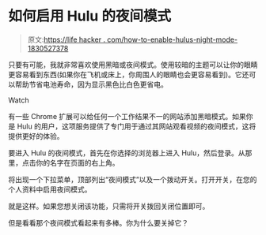 # 如何启用 Hulu 的夜间模式

> 原文:[https://life hacker . com/how-to-enable-hulus-night-mode-1830527378](https://lifehacker.com/how-to-enable-hulus-night-mode-1830527378)

只要有可能，我就非常喜欢使用黑暗或夜间模式。使用较暗的主题可以让你的眼睛更容易看到东西(如果你在飞机或床上，你周围人的眼睛也会更容易看到)。它还可以帮助节省电池寿命，因为显示黑色比白色更省电。

Watch

有一些 Chrome 扩展可以给任何一个工作结果不一的网站添加黑暗模式。如果你是 Hulu 的用户，这项服务提供了专门用于通过其网站观看视频的夜间模式，这将提供更好的体验。

要进入 Hulu 的夜间模式，首先在你选择的浏览器上进入 Hulu，然后登录。从那里，点击你的名字在页面的右上角。

将出现一个下拉菜单，顶部列出“夜间模式”以及一个拨动开关。打开开关，在您的个人资料中启用夜间模式。

就是这样。如果您想关闭该功能，只需将开关拨回关闭位置即可。

但是看看那个夜间模式看起来有多棒。你为什么要关掉它？